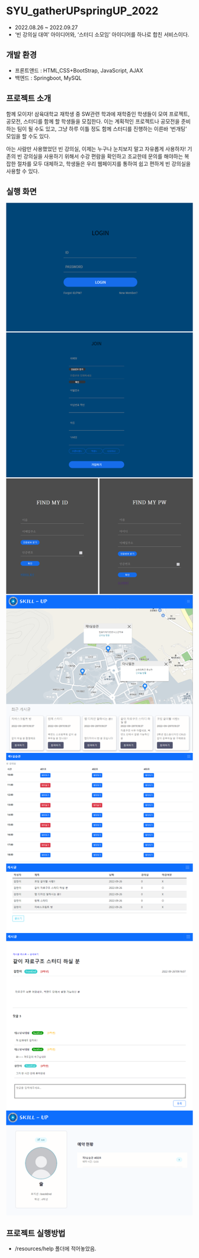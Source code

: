 # SYU_gatherUPspringUP_2022
- 2022.08.26 ~ 2022.09.27
- ‘빈 강의실 대여’ 아이디어와, ‘스터디 소모임’ 아이디어를 하나로 합친 서비스이다.

## 개발 환경
 - 프론트앤드 : HTML,CSS+BootStrap, JavaScript, AJAX
 - 백엔드 : Springboot, MySQL

## 프로젝트 소개
함께 모이자! 삼육대학교 재학생 중 SW관련 학과에 재학중인 학생들이 모여 프로젝트, 공모전, 스터디를 함께 할 학생들을 모집한다. 이는 계획적인 프로젝트나 공모전을 준비하는 팀이 될 수도 있고, 그냥 하루 이틀 정도 함께 스터디를 진행하는 이른바 ‘번개팅’ 모임을 할 수도 있다.

아는 사람만 사용했었던 빈 강의실, 이제는 누구나 눈치보지 말고 자유롭게 사용하자!
기존의 빈 강의실을 사용하기 위해서 수강 편람을 확인하고 조교한테 문의를 해야하는 복잡한 절차를 모두 대체하고, 학생들은 우리 웹페이지를 통하여 쉽고 편하게 빈 강의실을 사용할 수 있다.

## 실행 화면
![Login](/resources/images/Login.PNG)
![Join](/resources/images/Join.PNG)
![findIDPW](/resources/images/findIDPW.PNG)
![main](/resources/images/main.PNG)
![Reservation](/resources/images/Reservation.PNG)
![BoardList](/resources/images/BoardList.PNG)
![BoardView](/resources/images/BoardView.PNG)
![myPage](/resources/images/myPage.PNG)

## 프로젝트 실행방법
 - /resources/help 폴더에 적어놓았음.